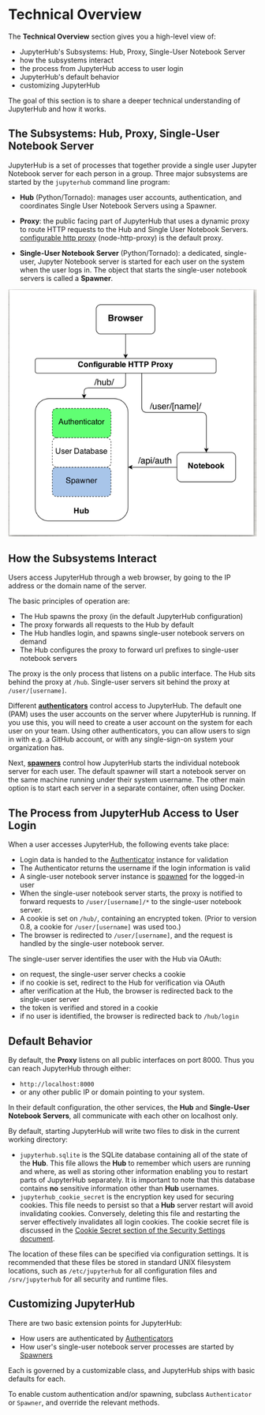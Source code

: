 # Technical Overview

The **Technical Overview** section gives you a high-level view of:

- JupyterHub's Subsystems: Hub, Proxy, Single-User Notebook Server
- how the subsystems interact
- the process from JupyterHub access to user login
- JupyterHub's default behavior
- customizing JupyterHub

The goal of this section is to share a deeper technical understanding of
JupyterHub and how it works.

## The Subsystems: Hub, Proxy, Single-User Notebook Server

JupyterHub is a set of processes that together provide a single user Jupyter
Notebook server for each person in a group. Three major subsystems are started
by the `jupyterhub` command line program:

- **Hub** (Python/Tornado): manages user accounts, authentication, and
  coordinates Single User Notebook Servers using a Spawner.

- **Proxy**: the public facing part of JupyterHub that uses a dynamic proxy
  to route HTTP requests to the Hub and Single User Notebook Servers.
  [configurable http proxy](https://github.com/jupyterhub/configurable-http-proxy)
  (node-http-proxy) is the default proxy.

- **Single-User Notebook Server** (Python/Tornado): a dedicated,
  single-user, Jupyter Notebook server is started for each user on the system
  when the user logs in. The object that starts the single-user notebook
  servers is called a **Spawner**.    

![JupyterHub subsystems](images/jhub-parts.png)

## How the Subsystems Interact

Users access JupyterHub through a web browser, by going to the IP address or
the domain name of the server.

The basic principles of operation are:

- The Hub spawns the proxy (in the default JupyterHub configuration)
- The proxy forwards all requests to the Hub by default
- The Hub handles login, and spawns single-user notebook servers on demand
- The Hub configures the proxy to forward url prefixes to single-user notebook
  servers

The proxy is the only process that listens on a public interface. The Hub sits
behind the proxy at `/hub`. Single-user servers sit behind the proxy at
`/user/[username]`.

Different **[authenticators](./authenticators.html)** control access
to JupyterHub. The default one (PAM) uses the user accounts on the server where
JupyterHub is running. If you use this, you will need to create a user account
on the system for each user on your team. Using other authenticators, you can
allow users to sign in with e.g. a GitHub account, or with any single-sign-on
system your organization has.

Next, **[spawners](./spawners.html)** control how JupyterHub starts
the individual notebook server for each user. The default spawner will
start a notebook server on the same machine running under their system username.
The other main option is to start each server in a separate container, often
using Docker.

## The Process from JupyterHub Access to User Login

When a user accesses JupyterHub, the following events take place:

- Login data is handed to the [Authenticator](./authenticators.html) instance for
  validation
- The Authenticator returns the username if the login information is valid
- A single-user notebook server instance is [spawned](./spawners.html) for the
  logged-in user
- When the single-user notebook server starts, the proxy is notified to forward
  requests to `/user/[username]/*` to the single-user notebook server.
- A cookie is set on `/hub/`, containing an encrypted token. (Prior to version
  0.8, a cookie for `/user/[username]` was used too.)
- The browser is redirected to `/user/[username]`, and the request is handled by
  the single-user notebook server.

The single-user server identifies the user with the Hub via OAuth:

- on request, the single-user server checks a cookie
- if no cookie is set, redirect to the Hub for verification via OAuth
- after verification at the Hub, the browser is redirected back to the
  single-user server
- the token is verified and stored in a cookie
- if no user is identified, the browser is redirected back to `/hub/login`

## Default Behavior

By default, the **Proxy** listens on all public interfaces on port 8000.
Thus you can reach JupyterHub through either:

- `http://localhost:8000`
- or any other public IP or domain pointing to your system.

In their default configuration, the other services, the **Hub** and
**Single-User Notebook Servers**, all communicate with each other on localhost
only.

By default, starting JupyterHub will write two files to disk in the current
working directory:

- `jupyterhub.sqlite` is the SQLite database containing all of the state of the
  **Hub**. This file allows the **Hub** to remember which users are running and
  where, as well as storing other information enabling you to restart parts of
  JupyterHub separately. It is important to note that this database contains
  **no** sensitive information other than **Hub** usernames.
- `jupyterhub_cookie_secret` is the encryption key used for securing cookies.
  This file needs to persist so that a **Hub** server restart will avoid
  invalidating cookies. Conversely, deleting this file and restarting the server
  effectively invalidates all login cookies. The cookie secret file is discussed
  in the [Cookie Secret section of the Security Settings document](./security-basics.html).

The location of these files can be specified via configuration settings. It is
recommended that these files be stored in standard UNIX filesystem locations,
such as `/etc/jupyterhub` for all configuration files and `/srv/jupyterhub` for
all security and runtime files.

## Customizing JupyterHub

There are two basic extension points for JupyterHub:

- How users are authenticated by [Authenticators](./authenticators.html)
- How user's single-user notebook server processes are started by
  [Spawners](./spawners.html)

Each is governed by a customizable class, and JupyterHub ships with basic
defaults for each.

To enable custom authentication and/or spawning, subclass `Authenticator` or
`Spawner`, and override the relevant methods.
